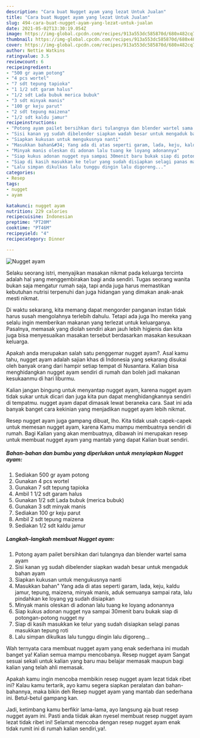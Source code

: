 ```yaml
---
description: "Cara buat Nugget ayam yang lezat Untuk Jualan"
title: "Cara buat Nugget ayam yang lezat Untuk Jualan"
slug: 494-cara-buat-nugget-ayam-yang-lezat-untuk-jualan
date: 2021-05-02T13:30:19.054Z
image: https://img-global.cpcdn.com/recipes/913a553dc585870d/680x482cq70/nugget-ayam-foto-resep-utama.jpg
thumbnail: https://img-global.cpcdn.com/recipes/913a553dc585870d/680x482cq70/nugget-ayam-foto-resep-utama.jpg
cover: https://img-global.cpcdn.com/recipes/913a553dc585870d/680x482cq70/nugget-ayam-foto-resep-utama.jpg
author: Nettie Watkins
ratingvalue: 3.5
reviewcount: 6
recipeingredient:
- "500 gr ayam potong"
- "4 pcs wortel"
- "7 sdt tepung tapioka"
- "1 1/2 sdt garam halus"
- "1/2 sdt Lada bubuk merica bubuk"
- "3 sdt minyak manis"
- "100 gr keju parut"
- "2 sdt tepung maizena"
- "1/2 sdt kaldu jamur"
recipeinstructions:
- "Potong ayam pailet bersihkan dari tulangnya dan blender wartel sama ayam"
- "Sisi kanan yg sudah dibelender siapkan wadah besar untuk mengaduk bahan ayam"
- "Siapkan kukusan untuk mengukusnya nanti"
- "Masukkan bahan&#34; Yang ada di atas seperti garam, lada, keju, kaldu jamur, tepung, maizena, minyak manis, aduk semuanya sampai rata, lalu pindahkan ke loyang yg sudah disiapkan"
- "Minyak manis oleskan di adonan lalu tuang ke loyang adonannya"
- "Siap kukus adonan nugget nya sampai 30menit baru bukak siap di potongan-potong nugget ny"
- "Siap di kasih masukkan ke telur yang sudah disiapkan selagi panas masukkan tepung roti"
- "Lalu simpan dikulkas lalu tunggu dingin lalu digoreng..."
categories:
- Resep
tags:
- nugget
- ayam

katakunci: nugget ayam 
nutrition: 229 calories
recipecuisine: Indonesian
preptime: "PT20M"
cooktime: "PT46M"
recipeyield: "4"
recipecategory: Dinner

---
```



![Nugget ayam](https://img-global.cpcdn.com/recipes/913a553dc585870d/680x482cq70/nugget-ayam-foto-resep-utama.jpg)

Selaku seorang istri, menyajikan masakan nikmat pada keluarga tercinta adalah hal yang menggembirakan bagi anda sendiri. Tugas seorang  wanita bukan saja mengatur rumah saja, tapi anda juga harus memastikan kebutuhan nutrisi terpenuhi dan juga hidangan yang dimakan anak-anak mesti nikmat.

Di waktu  sekarang, kita memang dapat mengorder panganan instan tidak harus susah mengolahnya terlebih dahulu. Tetapi ada juga lho mereka yang selalu ingin memberikan makanan yang terlezat untuk keluarganya. Pasalnya, memasak yang diolah sendiri akan jauh lebih higienis dan kita juga bisa menyesuaikan masakan tersebut berdasarkan masakan kesukaan keluarga. 



Apakah anda merupakan salah satu penggemar nugget ayam?. Asal kamu tahu, nugget ayam adalah sajian khas di Indonesia yang sekarang disukai oleh banyak orang dari hampir setiap tempat di Nusantara. Kalian bisa menghidangkan nugget ayam sendiri di rumah dan boleh jadi makanan kesukaanmu di hari liburmu.

Kalian jangan bingung untuk menyantap nugget ayam, karena nugget ayam tidak sukar untuk dicari dan juga kita pun dapat menghidangkannya sendiri di tempatmu. nugget ayam dapat dimasak lewat beraneka cara. Saat ini ada banyak banget cara kekinian yang menjadikan nugget ayam lebih nikmat.

Resep nugget ayam juga gampang dibuat, lho. Kita tidak usah capek-capek untuk memesan nugget ayam, karena Kamu mampu membuatnya sendiri di rumah. Bagi Kalian yang akan membuatnya, dibawah ini merupakan resep untuk membuat nugget ayam yang mantab yang dapat Kalian buat sendiri.

<!--inarticleads1-->

##### Bahan-bahan dan bumbu yang diperlukan untuk menyiapkan Nugget ayam:

1. Sediakan 500 gr ayam potong
1. Gunakan 4 pcs wortel
1. Gunakan 7 sdt tepung tapioka
1. Ambil 1 1/2 sdt garam halus
1. Gunakan 1/2 sdt Lada bubuk (merica bubuk)
1. Gunakan 3 sdt minyak manis
1. Sediakan 100 gr keju parut
1. Ambil 2 sdt tepung maizena
1. Sediakan 1/2 sdt kaldu jamur




<!--inarticleads2-->

##### Langkah-langkah membuat Nugget ayam:

1. Potong ayam pailet bersihkan dari tulangnya dan blender wartel sama ayam
1. Sisi kanan yg sudah dibelender siapkan wadah besar untuk mengaduk bahan ayam
1. Siapkan kukusan untuk mengukusnya nanti
1. Masukkan bahan&#34; Yang ada di atas seperti garam, lada, keju, kaldu jamur, tepung, maizena, minyak manis, aduk semuanya sampai rata, lalu pindahkan ke loyang yg sudah disiapkan
1. Minyak manis oleskan di adonan lalu tuang ke loyang adonannya
1. Siap kukus adonan nugget nya sampai 30menit baru bukak siap di potongan-potong nugget ny
1. Siap di kasih masukkan ke telur yang sudah disiapkan selagi panas masukkan tepung roti
1. Lalu simpan dikulkas lalu tunggu dingin lalu digoreng...




Wah ternyata cara membuat nugget ayam yang enak sederhana ini mudah banget ya! Kalian semua mampu mencobanya. Resep nugget ayam Sangat sesuai sekali untuk kalian yang baru mau belajar memasak maupun bagi kalian yang telah ahli memasak.

Apakah kamu ingin mencoba membikin resep nugget ayam lezat tidak ribet ini? Kalau kamu tertarik, ayo kamu segera siapkan peralatan dan bahan-bahannya, maka bikin deh Resep nugget ayam yang mantab dan sederhana ini. Betul-betul gampang kan. 

Jadi, ketimbang kamu berfikir lama-lama, ayo langsung aja buat resep nugget ayam ini. Pasti anda tiidak akan nyesel membuat resep nugget ayam lezat tidak ribet ini! Selamat mencoba dengan resep nugget ayam enak tidak rumit ini di rumah kalian sendiri,ya!.


